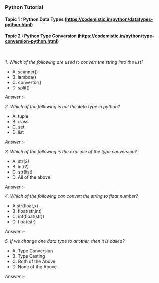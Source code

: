 ### Python Tutorial 
#### Topic 1 : Python Data Types (https://codemistic.in/python/datatypes-python.html)
#### Topic 2 : Python Type Conversion (https://codemistic.in/python/type-conversion-python.html)


<br>

*1. Which of the following are used to convert the string into the list?*
- A. scanner()
- B. lambda()
- C. convertor()
- D. split()

*Answer :-*

*2. Which of the following is not the data type in python?*
- A. tuple
- B. class
- C. set
- D. list

*Answer :-*

*3. Which of the following is the example of the type conversion?*
- A. str(2)
- B. int(2)
- C. str(list)
- D. All of the above

*Answer :-*

*4. Which of the following can convert the string to float number?*
- A.str(float,x)
- B. float(str,int)
- C. int(float(str))
- D. float(str)

*Answer :-*

*5. If we change one data type to another, then it is called?*
- A. Type Conversion
- B. Type Casting
- C. Both of the Above
- D. None of the Above

*Answer :-*



